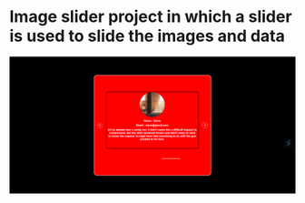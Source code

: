 # Image slider project in which a slider is used to slide the images and data

![alt text](img.png)
